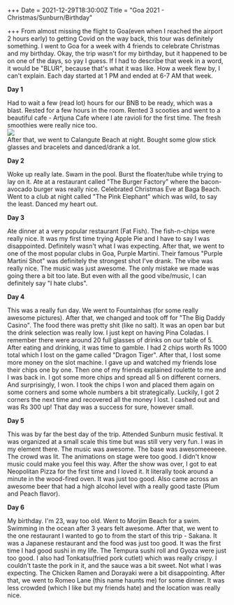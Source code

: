 +++
Date = 2021-12-29T18:30:00Z
Title = "Goa 2021 - Christmas/Sunburn/Birthday"

+++
From almost missing the flight to Goa(even when I reached the airport 2 hours early) to getting Covid on the way back, this tour was definitely something. I went to Goa for a week with 4 friends to celebrate Christmas and my birthday. Okay, the trip wasn't for my birthday, but it happened to be on one of the days, so yay I guess. If I had to describe that week in a word, it would be "BLUR", because that's what it was like. How a week flew by, I can't explain. Each day started at 1 PM and ended at 6-7 AM that week.

**Day 1**

Had to wait a few (read lot) hours for our BNB to be ready, which was a blast. Rested for a few hours in the room. Rented 3 scooties and went to a beautiful cafe - Artjuna Cafe where I ate ravioli for the first time. The fresh smoothies were really nice too.  
![](/uploads/ravioli.jpeg)  
After that, we went to Calangute Beach at night. Bought some glow stick glasses and bracelets and danced/drank a lot.

**Day 2**

Woke up really late. Swam in the pool. Burst the floater/tube while trying to lay on it. Ate at a restaurant called "The Burger Factory" where the bacon-avocado burger was really nice. Celebrated Christmas Eve at Baga Beach. Went to a club at night called "The Pink Elephant" which was wild, to say the least. Danced my heart out.  
<Insert image>

**Day 3**

Ate dinner at a very popular restaurant (Fat Fish). The fish-n-chips were really nice. It was my first time trying Apple Pie and I have to say I was disappointed. Definitely wasn't what I was expecting. After that, we went to one of the most popular clubs in Goa, Purple Martini. Their famous "Purple Martini Shot" was definitely the strongest shot I've drank. The vibe was really nice. The music was just awesome. The only mistake we made was going there a bit too late. But even with all the good vibe/music, I can definitely say "I hate clubs".

**Day 4**

This was a really fun day. We went to Fountainhas (for some really awesome pictures). After that, we changed and took off for "The Big Daddy Casino". The food there was pretty shit (like no salt). It was an open bar but the drink selection was really low. I just kept on having Pina Coladas. I remember there were around 20 full glasses of drinks on our table of 5. After eating and drinking, it was time to gamble. I had 2 chips worth Rs 1000 total which I lost on the game called "Dragon Tiger". After that, I lost some more money on the slot machine. I gave up and watched my friends lose their chips one by one. Then one of my friends explained roulette to me and I was back in. I got some more chips and spread all 5 on different corners. And surprisingly, I won. I took the chips I won and placed them again on some corners and some whole numbers a bit strategically. Luckily, I got 2 corners the next time and recovered all the money I lost. I cashed out and was Rs 300 up! That day was a success for sure, however small.

<Insert image>

**Day 5**

This was by far the best day of the trip. Attended Sunburn music festival. It was organized at a small scale this time but was still very very fun. I was in my element there. The music was awesome. The base was awesomeeeeee. The crowd was lit. The animations on stage were too good. I didn't know music could make you feel this way. After the show was over, I got to eat Neopolitan Pizza for the first time and I loved it. It literally took around a minute in the wood-fired oven. It was just too good. Also came across an awesome beer that had a high alcohol level with a really good taste (Plum and Peach flavor).

**Day 6**

My birthday. I'm 23, way too old. Went to Morjim Beach for a swim. Swimming in the ocean after 3 years felt awesome. After that, we went to the one restaurant I wanted to go to from the start of this trip - Sakana. It was a Japanese restaurant and the food was just too good. It was the first time I had good sushi in my life. The Tempura sushi roll and Gyoza were just too good. I also had Tonkatsu(fried pork cutlet) which was really crispy. I couldn't taste the pork in it, and the sauce was a bit sweet. Not what I was expecting. The Chicken Ramen and Dorayaki were a bit disappointing. After that, we went to Romeo Lane (this name haunts me) for some dinner. It was less crowded (which I like but my friends hate) and the location was really nice.